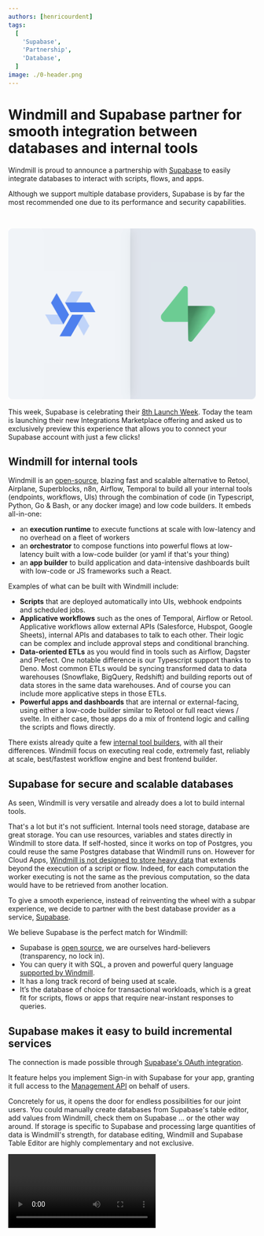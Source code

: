 ```yaml
---
authors: [henricourdent]
tags:
  [
    'Supabase',
    'Partnership',
    'Database',
  ]
image: ./0-header.png
---
```


# Windmill and Supabase partner for smooth integration between databases and internal tools

Windmill is proud to announce a partnership with [Supabase](https://supabase.com/) to easily integrate databases to interact with scripts, flows, and apps.
<!--truncate-->
Although we support multiple database providers, Supabase is by far the most recommended one due to its performance and security capabilities.

<br/>

![Supabase Windmill](./0-header.png)

This week, Supabase is celebrating their [8th Launch Week](https://supabase.com/launch-week). Today the team is launching their new Integrations Marketplace offering and asked us to exclusively preview this experience that allows you to connect your Supabase account with just a few clicks!

## Windmill for internal tools

Windmill is an [open-source](https://github.com/windmill-labs/windmill), blazing fast and scalable alternative to Retool, Airplane, Superblocks, n8n, Airflow, Temporal to build all your internal tools (endpoints, workflows, UIs) through the combination of code (in Typescript, Python, Go & Bash, or any docker image) and low code builders. It embeds all-in-one:

- an **execution runtime** to execute functions at scale with low-latency and no overhead on a fleet of workers
- an **orchestrator** to compose functions into powerful flows at low-latency built with a low-code builder (or yaml if that's your thing)
- an **app builder** to build application and data-intensive dashboards built with low-code or JS frameworks such a React.

Examples of what can be built with Windmill include:

- **Scripts** that are deployed automatically into UIs, webhook endpoints and scheduled jobs.
- **Applicative workflows** such as the ones of Temporal, Airflow or Retool. Applicative workflows allow external APIs (Salesforce, Hubspot, Google Sheets), internal APIs and databases to talk to each other. Their logic can be complex and include approval steps and conditional branching.
- **Data-oriented ETLs** as you would find in tools such as Airflow, Dagster and Prefect. One notable difference is our Typescript support thanks to Deno. Most common ETLs would be syncing transformed data to data warehouses (Snowflake, BigQuery, Redshift) and building reports out of data stores in the same data warehouses. And of course you can include more applicative steps in those ETLs.
- **Powerful apps and dashboards** that are internal or external-facing, using either a low-code builder similar to Retool or full react views / svelte. In either case, those apps do a mix of frontend logic and calling the scripts and flows directly.

There exists already quite a few [internal tool builders](/docs/compared_to/peers), with all their differences. Windmill focus on executing real code, extremely fast, reliably at scale, best/fastest workflow engine and best frontend builder.

## Supabase for secure and scalable databases

As seen, Windmill is very versatile and already does a lot to build internal tools.

That's a lot but it's not sufficient. Internal tools need storage, database are great storage. You can use resources, variables and states directly in Windmill to store data. If self-hosted, since it works on top of Postgres, you could reuse the same Postgres database that Windmill runs on. However for Cloud Apps, [Windmill is not designed to store heavy data](/docs/core_concepts/persistent_storage) that extends beyond the execution of a script or flow. Indeed, for each computation the worker executing is not the same as the previous computation, so the data would have to be retrieved from another location.

To give a smooth experience, instead of reinventing the wheel with a subpar experience, we decide to partner with the best database provider as a service, [Supabase](https://supabase.com/).

We believe Supabase is the perfect match for Windmill:

- Supabase is [open source](https://github.com/supabase/supabase), we are ourselves hard-believers (transparency, no lock in).
- You can query it with SQL, a proven and powerful query language [supported by Windmill](/docs/getting_started/scripts_quickstart/sql).
- It has a long track record of being used at scale.
- It’s the database of choice for transactional workloads, which is a great fit for scripts, flows or apps that require near-instant responses to queries.

## Supabase makes it easy to build incremental services

The connection is made possible through [Supabase's OAuth integration](https://supabase.com/docs/guides/platform/oauth-apps/authorize-an-oauth-app).

It feature helps you implement Sign-in with Supabase for your app, granting it full access to the [Management API](https://supabase.com/docs/reference/api/introduction) on behalf of users.

Concretely for us, it opens the door for endless possibilities for our joint users. You could manually create databases from Supabase's table editor, add values from Windmill, check them on Supabase ... or the other way around. If storage is specific to Supabase and processing large quantities of data is Windmill's strength, for database editing, Windmill and Supabase Table Editor are highly complementary and not exclusive.

<video
    className="border-2 rounded-xl object-cover w-full h-full dark:border-gray-800"
    controls
    src="/videos/supabase_wizard.mp4"
/>